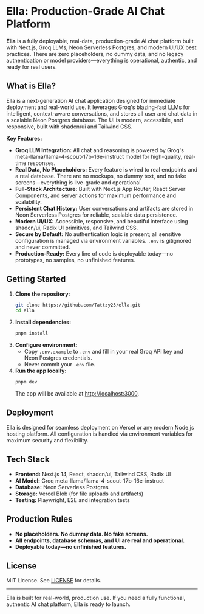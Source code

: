 # Ella: Production-Grade AI Chat Platform

**Ella** is a fully deployable, real-data, production-grade AI chat platform built with Next.js, Groq LLMs, Neon Serverless Postgres, and modern UI/UX best practices. There are zero placeholders, no dummy data, and no legacy authentication or model providers—everything is operational, authentic, and ready for real users.

## What is Ella?

Ella is a next-generation AI chat application designed for immediate deployment and real-world use. It leverages Groq's blazing-fast LLMs for intelligent, context-aware conversations, and stores all user and chat data in a scalable Neon Postgres database. The UI is modern, accessible, and responsive, built with shadcn/ui and Tailwind CSS.

**Key Features:**
- **Groq LLM Integration:** All chat and reasoning is powered by Groq's meta-llama/llama-4-scout-17b-16e-instruct model for high-quality, real-time responses.
- **Real Data, No Placeholders:** Every feature is wired to real endpoints and a real database. There are no mockups, no dummy text, and no fake screens—everything is live-grade and operational.
- **Full-Stack Architecture:** Built with Next.js App Router, React Server Components, and server actions for maximum performance and scalability.
- **Persistent Chat History:** User conversations and artifacts are stored in Neon Serverless Postgres for reliable, scalable data persistence.
- **Modern UI/UX:** Accessible, responsive, and beautiful interface using shadcn/ui, Radix UI primitives, and Tailwind CSS.
- **Secure by Default:** No authentication logic is present; all sensitive configuration is managed via environment variables. `.env` is gitignored and never committed.
- **Production-Ready:** Every line of code is deployable today—no prototypes, no samples, no unfinished features.

## Getting Started

1. **Clone the repository:**
   ```bash
   git clone https://github.com/Tattzy25/ella.git
   cd ella
   ```
2. **Install dependencies:**
   ```bash
   pnpm install
   ```
3. **Configure environment:**
   - Copy `.env.example` to `.env` and fill in your real Groq API key and Neon Postgres credentials.
   - Never commit your `.env` file.
4. **Run the app locally:**
   ```bash
   pnpm dev
   ```
   The app will be available at [http://localhost:3000](http://localhost:3000).

## Deployment

Ella is designed for seamless deployment on Vercel or any modern Node.js hosting platform. All configuration is handled via environment variables for maximum security and flexibility.

## Tech Stack
- **Frontend:** Next.js 14, React, shadcn/ui, Tailwind CSS, Radix UI
- **AI Model:** Groq meta-llama/llama-4-scout-17b-16e-instruct
- **Database:** Neon Serverless Postgres
- **Storage:** Vercel Blob (for file uploads and artifacts)
- **Testing:** Playwright, E2E and integration tests

## Production Rules
- **No placeholders. No dummy data. No fake screens.**
- **All endpoints, database schemas, and UI are real and operational.**
- **Deployable today—no unfinished features.**

## License

MIT License. See [LICENSE](./LICENSE) for details.

---

Ella is built for real-world, production use. If you need a fully functional, authentic AI chat platform, Ella is ready to launch.